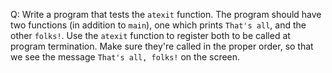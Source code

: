 Q: Write a program that tests the `atexit` function. The program should have two
functions (in addition to `main`), one which prints `That's all`, and the other
`folks!`. Use the `atexit` function to register both to be called at program
termination. Make sure they're called in the proper order, so that we see the
message `That's all, folks!` on the screen.
